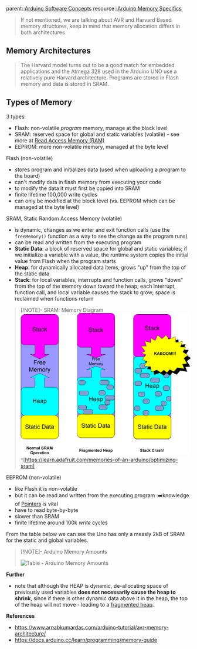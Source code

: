 parent::[Arduino Software Concepts](Arduino%20Software%20Concepts.md)
resource::[Arduino Memory Specifics](Arduino%20Memory%20Specifics.md)

> If not mentioned, we are talking about AVR and Harvard Based memory structures, keep in mind that memory allocation differs in both architectures

## Memory Architectures

> The Harvard model turns out to be a good match for embedded applications and the Atmega 328 used in the Arduino UNO use a relatively pure Harvard architecture. Programs are stored in Flash memory and data is stored in SRAM.

## Types of Memory

3 types:
- Flash: non-volatile _program_ memory, manage at the block level
- SRAM: reserved space for global and static variables (volatile) - see more at [Read Access Memory (RAM)](Read%20Access%20Memory%20(RAM).md)
- EEPROM: more non-volatile memory, managed at the byte level

Flash (non-volatile)
- stores program and initializes data (used when uploading a program to the board)
- can't modify data in flash memory from executing your code
- to modify the data it must first be copied into SRAM
- finite lifetime 100,000 write cycles
- can only be modified at the block level (vs. EEPROM which can be managed at the byte level)

SRAM, Static Random Access Memory (volatile)
- is dynamic, changes as we enter and exit function calls (use the `freeMemory()` function as a way to see the change as the program runs)
- can be read and written from the executing program
- **Static Data**: a block of reserved space for global and static variables; if we initialize a variable with a value, the runtime system copies the initial value from Flash when the program starts
- **Heap**: for dynamically allocated data items, grows "up" from the top of the static data
- **Stack**: for local variables, interrupts and function calls, grows "down" from the top of the memory down toward the heap; each interrupt, function call, and local variable causes the stack to grow; space is reclaimed when functions return

> [!NOTE]- SRAM: Memory Diagram
> ![](Personal%20Folders/that_marouk_ish/attachments/Pasted%20image%2020221019124618.png) ^[https://learn.adafruit.com/memories-of-an-arduino/optimizing-sram]

EEPROM (non-volatile)
- like Flash it is non-volatile
- but it can be read and written from the executing program  :➡️knowledge of [Pointers](Pointers.md) is vital
- have to read byte-by-byte
- slower than SRAM
- finite lifetime around 100k _write_ cycles

From the table below we can see the Uno has only a measly 2kB of SRAM for the static and global variables.

> [!NOTE]- Arduino Memory Amounts
> 
> ![Table - Arduino Memory Amounts](Table%20-%20Arduino%20Memory%20Amounts)


**Further**
- note that although the HEAP is dynamic, de-allocating space of previously used variables **does not necessarily cause the heap to shrink**, since if there is other dynamic data above it in the heap, the top of the heap will not move - leading to a [fragmented heap](fragmented%20heap.md). 


**References**
- https://www.arnabkumardas.com/arduino-tutorial/avr-memory-architecture/
- https://docs.arduino.cc/learn/programming/memory-guide

